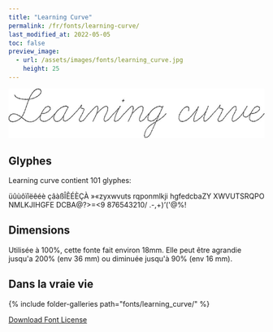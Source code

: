 ```yaml
---
title: "Learning Curve"
permalink: /fr/fonts/learning-curve/
last_modified_at: 2022-05-05
toc: false
preview_image:
  - url: /assets/images/fonts/learning_curve.jpg
    height: 25
---
```

![LearningCurve](/assets/images/fonts/learning_curve.jpg)

## Glyphes

Learning curve contient 101 glyphes:
	
üûùôïîëêéè
çâàßÎÊÉÈÇÀ
»«zyxwvuts
rqponmlkji
hgfedcbaZY
XWVUTSRQPO
NMLKJIHGFE
DCBA@?>=<9
876543210/
.-,+)’('@%!

## Dimensions
Utilisée à 100%, cette fonte fait environ  18mm.
Elle peut être agrandie jusqu'a 200% (env 36 mm) ou diminuée jusqu'à 90% (env 16 mm).

## Dans la vraie vie

{% include folder-galleries path="fonts/learning_curve/" %}

[Download Font License](https://github.com/inkstitch/inkstitch/tree/main/fonts/learning_curve/LICENSE)
